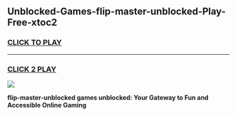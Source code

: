
## Unblocked-Games-flip-master-unblocked-Play-Free-xtoc2
<h3>
<a href="https://premium76.site?title=flip-master-unblocked&ref=20M">CLICK TO PLAY</a></h3>
<hr>

<h3>
<a href="https://premium76.site?title=flip-master-unblocked&ref=20M">CLICK 2 PLAY</a>
  
</h3>

<a href="https://premium76.site?title=flip-master-unblocked&ref=19M"><img src="https://clearcache.store/games.png"></a>


**flip-master-unblocked games unblocked: Your Gateway to Fun and Accessible Online Gaming**
